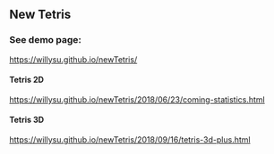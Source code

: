 ## New Tetris

### See demo page:
https://willysu.github.io/newTetris/

#### Tetris 2D
https://willysu.github.io/newTetris/2018/06/23/coming-statistics.html

#### Tetris 3D
https://willysu.github.io/newTetris/2018/09/16/tetris-3d-plus.html
